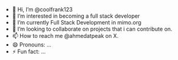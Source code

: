 - 👋 Hi, I’m @coolfrank123
- 👀 I’m interested in becoming a full stack developer 
- 🌱 I’m currently Full Stack Development in mimo.org 
- 💞️ I’m looking to collaborate on projects that i can contribute on.
- 📫 How to reach me @ahmedatpeak on X.
- 😄 Pronouns: ...
- ⚡ Fun fact: ...

<!---
coolfrank123/coolfrank123 is a ✨ special ✨ repository because its `README.md` (this file) appears on your GitHub profile.
You can click the Preview link to take a look at your changes.
--->
